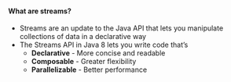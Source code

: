 #### **What are streams?**
- Streams are an update to the Java API that lets you manipulate collections of data in a declarative way  
- The Streams API in Java 8 lets you write code that’s
    * **Declarative** - More concise and readable  
    * **Composable** -  Greater flexibility 
    * **Parallelizable** -  Better performance 

